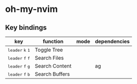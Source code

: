 # oh-my-nvim


## Key bindings

| key                                           | function         | mode   | dependencies   |
| --------------------------------------------- | ---------------- | ------ | -------------- |
| <kbd>leader</kbd> <kbd>k</kbd> <kbd>1</kbd>   | Toggle Tree      |        |                |
| <kbd>leader</kbd> <kbd>f</kbd> <kbd>f</kbd>   | Search Files     |        |                |
| <kbd>leader</kbd> <kbd>f</kbd> <kbd>g</kbd>   | Search Content   |        | ag             |
| <kbd>leader</kbd> <kbd>f</kbd> <kbd>b</kbd>   | Search Buffers   |        |                |


